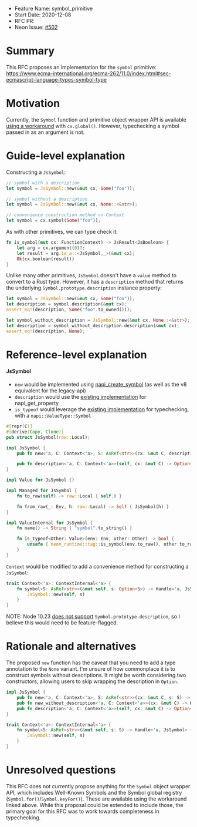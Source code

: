 - Feature Name: symbol_primitive
- Start Date: 2020-12-08
- RFC PR:
- Neon Issue: [#502](https://github.com/neon-bindings/neon/issues/502)

# Summary
[summary]: #summary

This RFC proposes an implementation for the `symbol` primitive: https://www.ecma-international.org/ecma-262/11.0/index.html#sec-ecmascript-language-types-symbol-type

# Motivation
[motivation]: #motivation

Currently, the `Symbol` function and primitive object wrapper API is available [using a workaround](https://github.com/neon-bindings/neon/issues/502#issuecomment-602568598) with `cx.global()`. However, typechecking a symbol passed in as an argument is not. 

# Guide-level explanation
[guide-level-explanation]: #guide-level-explanation

Constructing a `JsSymbol`:
```rust
// symbol with a description
let symbol = JsSymbol::new(&mut cx, Some("foo"));

// symbol without a description
let symbol = JsSymbol::new(&mut cx, None::<&str>);

// convenience construction method on Context
let symbol = cx.symbol(Some("foo"));
```

As with other primitives, we can type check it:
```rust
fn is_symbol(mut cx: FunctionContext) -> JsResult<JsBoolean> {
    let arg = cx.argument(0)?;
    let result = arg.is_a::<JsSymbol,_>(&mut cx);
    Ok(cx.boolean(result)) 
}
```

Unlike many other primitives, `JsSymbol` doesn't have a `value` method to convert to a Rust type. However, it has a `description` method that returns the underlying `Symbol.prototype.description` instance property:
```rust
let symbol = JsSymbol::new(&mut cx, Some("foo"));
let description = symbol.description(&mut cx);
assert_eq!(description, Some("foo".to_owned()));

let symbol_without_description = JsSymbol::new(&mut cx, None::<&str>);
let description = symbol_without_description.description(&mut cx);
assert_eq!(description, None);
```

# Reference-level explanation
[reference-level-explanation]: #reference-level-explanation

#### JsSymbol
- `new` would be implemented using [napi_create_symbol](https://nodejs.org/docs/latest-v14.x/api/n-api.html#n_api_napi_create_symbolhttps://nodejs.org/docs/latest-v14.x/api/n-api.html#n_api_napi_create_symbol) (as well as the v8 equivalent for the legacy-api)
- `description` would use the [existing implementation](https://github.com/neon-bindings/neon/blob/5f6481a53203580c3a301be02567a502de53e871/crates/neon-runtime/src/napi/object.rs#L110-L114) for napi_get_property
- `is_typeof` would leverage the [existing implementation](https://github.com/neon-bindings/neon/blob/main/crates/neon-runtime/src/napi/tag.rs#L5-L9) for typechecking, with a `napi::ValueType::Symbol`
```rust
#[repr(C)]
#[derive(Copy, Clone)]
pub struct JsSymbol(raw::Local);

impl JsSymbol {
    pub fn new<'a, C: Context<'a>, S: AsRef<str>>(cx: &mut C, description: Option<S>) -> Handle<'a, JsSymbol>;

    pub fn description<'a, C: Context<'a>>(self, cx: &mut C) -> Option<String>;
}

impl Value for JsSymbol {}

impl Managed for JsSymbol {
    fn to_raw(self) -> raw::Local { self.0 }

    fn from_raw(_: Env, h: raw::Local) -> Self { JsSymbol(h) }
}

impl ValueInternal for JsSymbol {
    fn name() -> String { "symbol".to_string() }

    fn is_typeof<Other: Value>(env: Env, other: Other) -> bool {
        unsafe { neon_runtime::tag::is_symbol(env.to_raw(), other.to_raw())}
    }
}
```

`Context` would be modified to add a convenience method for constructing a `JsSymbol`: 
```rust
trait Context<'a>: ContextInternal<'a> {
    fn symbol<S: AsRef<str>>(&mut self, s: Option<S>) -> Handle<'a, JsSymbol> {
        JsSymbol::new(self, s)
    }
}
```

NOTE: Node 10.23 [does not support](https://node.green/#ES2019-misc-Symbol-prototype-description) `Symbol.prototype.description`, so I believe this would need to be feature-flagged.

# Rationale and alternatives
[alternatives]: #alternatives

The proposed `new` function has the caveat that you need to add a type annotation to the `None` variant. I'm unsure of how commonplace it is to construct symbols without descriptions. It might be worth considering two constructors, allowing users to skip wrapping the description in `Option`.
```rust
impl JsSymbol {
    pub fn new<'a, C: Context<'a>, S: AsRef<str>>(cx: &mut C, s: S) -> Handle<'a, JsSymbol>;
    pub fn new_without_description<'a, C: Context<'a>>(cx: &mut C) -> Handle<'a, JsSymbol>;
    pub fn description<'a, C: Context<'a>>(self, cx: &mut C) -> Option<String>;
}

trait Context<'a>: ContextInternal<'a> {
    fn symbol<S: AsRef<str>>(&mut self, s: S) -> Handle<'a, JsSymbol> {
        JsSymbol::new(self, s)
    }
}
```


# Unresolved questions
[unresolved]: #unresolved-questions

This RFC does not currently propose anything for the `Symbol` object wrapper API, which includes Well-Known Symbols and the Symbol global registry (`Symbol.for()`/`Symbol.keyFor()`). 
These are available using the workaround linked above. While this proposal could be extended to include those, the primary goal for this RFC was to work towards completeness in typechecking. 
